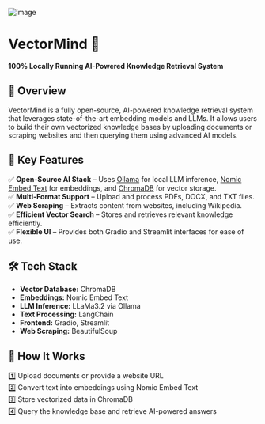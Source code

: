 ![image](https://github.com/user-attachments/assets/0a1e9ba9-0c65-46ee-bb58-52448af88b23)


# **VectorMind** 🚀  
**100% Locally Running AI-Powered Knowledge Retrieval System**  

## 🌟 **Overview**  
VectorMind is a fully open-source, AI-powered knowledge retrieval system that leverages state-of-the-art embedding models and LLMs. It allows users to build their own vectorized knowledge bases by uploading documents or scraping websites and then querying them using advanced AI models.  

## 🔧 **Key Features**  
✅ **Open-Source AI Stack** – Uses [Ollama](https://ollama.ai/) for local LLM inference, [Nomic Embed Text](https://nomic.ai/) for embeddings, and [ChromaDB](https://chromadb.com/) for vector storage.  
✅ **Multi-Format Support** – Upload and process PDFs, DOCX, and TXT files.  
✅ **Web Scraping** – Extracts content from websites, including Wikipedia.  
✅ **Efficient Vector Search** – Stores and retrieves relevant knowledge efficiently.  
✅ **Flexible UI** – Provides both Gradio and Streamlit interfaces for ease of use.  

## 🛠 **Tech Stack**  
- **Vector Database:** ChromaDB  
- **Embeddings:** Nomic Embed Text  
- **LLM Inference:** LLaMa3.2 via Ollama  
- **Text Processing:** LangChain  
- **Frontend:** Gradio, Streamlit  
- **Web Scraping:** BeautifulSoup  

## 🚀 **How It Works**  
1️⃣ Upload documents or provide a website URL  
2️⃣ Convert text into embeddings using Nomic Embed Text  
3️⃣ Store vectorized data in ChromaDB  
4️⃣ Query the knowledge base and retrieve AI-powered answers  
